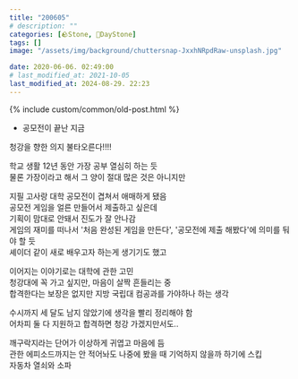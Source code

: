 ```yaml
---
title: "200605"
# description: ""
categories: [🪨Stone, 🌱DayStone]
tags: []
image: "/assets/img/background/chuttersnap-JxxhNRpdRaw-unsplash.jpg"

date: 2020-06-06. 02:49:00
# last_modified_at: 2021-10-05
last_modified_at: 2024-08-29. 22:23
---
```


{% include custom/common/old-post.html %}

+ 공모전이 끝난 지금  

청강을 향한 의지 불타오른다!!!!  

학교 생활 12년 동안 가장 공부 열심히 하는 듯  
물론 가장이라고 해서 그 양이 절대 많은 것은 아니지만  

지필 고사랑 대학 공모전이 겹쳐서 애매하게 됐음  
공모전 게임을 얼른 만들어서 제출하고 싶은데  
기획이 맘대로 안돼서 진도가 잘 안나감  
게임의 재미를 떠나서 '처음 완성된 게임을 만든다', '공모전에 제출 해봤다'에 의미를 둬야 할 듯  
셰이더 같이 새로 배우고자 하는게 생기기도 했고  

이어지는 이야기로는 대학에 관한 고민  
청강대에 꼭 가고 싶지만, 마음이 살짝 흔들리는 중  
합격한다는 보장은 없지만 지방 국립대 컴공과를 가야하나 하는 생각  

수시까지 세 달도 남지 않았기에 생각을 빨리 정리해야 함  
어차피 둘 다 지원하고 합격하면 청강 가겠지만서도..  

깨구락지라는 단어가 이상하게 귀엽고 마음에 듬  
관한 에피소드까지는 안 적어놔도 나중에 봤을 때 기억하지 않을까 하기에 스킵  
자동차 열쇠와 소파  
